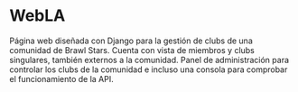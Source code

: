 # WebLA
Página web diseñada con Django para la gestión de clubs de una comunidad de Brawl Stars. Cuenta con vista de miembros y clubs singulares, también externos a la comunidad. Panel de administración para controlar los clubs de la comunidad e incluso una consola para comprobar el funcionamiento de la API.
